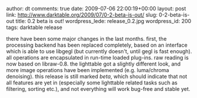 author: dt
comments: true
date: 2009-07-06 22:00:19+00:00
layout: post
link: http://www.darktable.org/2009/07/0-2-beta-is-out/
slug: 0-2-beta-is-out
title: 0.2 beta is out!
wordpress_lede: release_0.2.jpg
wordpress_id: 200
tags: darktable release

there have been some major changes in the last months. first, the processing backend has been replaced completely, based on an interface which is able to use libgegl (but currently doesn't, until gegl is fast enough). all operations are encapsulated in run-time loaded plug-ins. raw reading is now based on libraw-0.8. the lighttable got a slightly different look, and more image operations have been implemented (e.g. luma/chroma denoising).
this release is still marked _beta_, which should indicate that not all features are yet in (especially some lighttable related tasks such as filtering, sorting etc.), and not everything will work bug-free and stable yet.
